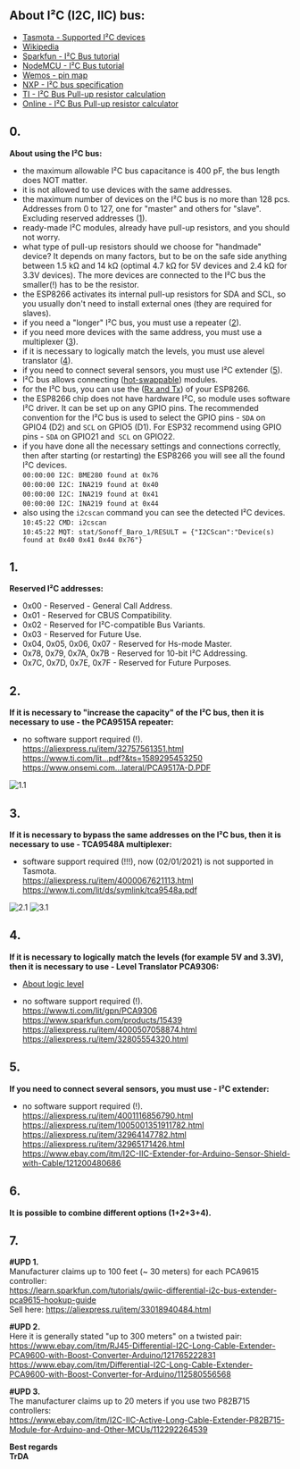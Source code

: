 ## About I²C (I2C, IIC) bus:
- [Tasmota - Supported I²C devices](https://tasmota.github.io/docs/I2CDevices/#supported-i2c-devices)
- [Wikipedia](https://en.wikipedia.org/wiki/I%C2%B2C)  
- [Sparkfun - I²C Bus tutorial](https://learn.sparkfun.com/tutorials/i2c)  
- [NodeMCU - I²C Bus tutorial](https://nodemcu.readthedocs.io/en/release/modules/i2c/)  
- [Wemos - pin map](https://nodemcu.readthedocs.io/en/release/modules/i2c/)
- [NXP - I²C bus specification](https://www.nxp.com/docs/en/user-guide/UM10204.pdf)
- [TI - I²C Bus Pull-up resistor calculation](https://www.ti.com/lit/an/slva689/slva689.pdf)
- [Online - I²C Bus Pull-up resistor calculator](https://atman-iot.com/blog/i2c-pull-up-calculator/)

## 0. 
**About using the I²C bus:**
- the maximum allowable I²C bus capacitance is 400 pF, the bus length does NOT matter.
- it is not allowed to use devices with the same addresses.
- the maximum number of devices on the I²C bus is no more than 128 pcs. Addresses from 0 to 127, one for "master" and others for "slave". Excluding reserved addresses ([1](https://github.com/TrDA-hab/Projects/blob/master/I2C%20bus/README.md#1)).
- ready-made I²C modules, already have pull-up resistors, and you should not worry.
- what type of pull-up resistors should we choose for "handmade" device? It depends on many factors, but to be on the safe side anything between 1.5 kΩ and 14 kΩ (optimal 4.7 kΩ for 5V devices and 2.4 kΩ for 3.3V devices). The more devices are connected to the I²C bus the smaller(!) has to be the resistor.
- the ESP8266 activates its internal pull-up resistors for SDA and SCL, so you usually don't need to install external ones (they are required for slaves).
- if you need a "longer" I²C bus, you must use a repeater ([2](https://github.com/TrDA-hab/Projects/blob/master/I2C%20bus/README.md#2)).  
- if you need more devices with the same address, you must use a multiplexer ([3](https://github.com/TrDA-hab/Projects/blob/master/I2C%20bus/README.md#3)).  
- if it is necessary to logically match the levels, you must use alevel translator ([4](https://github.com/TrDA-hab/Projects/blob/master/I2C%20bus/README.md#4)).
- if you need to connect several sensors, you must use I²C extender ([5](https://github.com/TrDA-hab/Projects/blob/master/I2C%20bus/README.md#5)).
- I²C bus allows connecting ([hot-swappable](https://www.ti.com/lit/an/scpa058/scpa058.pdf)) modules.
- for the I²C bus, you can use the ([Rx and Tx](https://tasmota.github.io/docs/devices/Sonoff-Basic-and-BME280/#connect-bme280-to-sonoff-basic-based-on-the-gpio-locations)) of your ESP8266. 
- the ESP8266 chip does not have hardware I²C, so module uses software I²C driver. It can be set up on any GPIO pins. The recommended convention for the I²C bus is used to select the GPIO pins - `SDA` on GPIO4 (D2) and  `SCL` on GPIO5 (D1). For ESP32 recommend using GPIO pins - `SDA` on GPIO21 and` SCL` on GPIO22.
- if you have done all the necessary settings and connections correctly, then after starting (or restarting) the ESP8266 you will see all the found I²C devices.   
  `00:00:00 I2C: BME280 found at 0x76`  
  `00:00:00 I2C: INA219 found at 0x40`  
  `00:00:00 I2C: INA219 found at 0x41`  
  `00:00:00 I2C: INA219 found at 0x44`    
- also using the `i2cscan` command you can see the detected I²C devices.   
  `10:45:22 CMD: i2cscan`  
  `10:45:22 MQT: stat/Sonoff_Baro_1/RESULT = {"I2CScan":"Device(s) found at 0x40 0x41 0x44 0x76"}`  

## 1. 
**Reserved I²C addresses:**  
- 0x00 - Reserved - General Call Address.  
- 0x01 - Reserved for CBUS Compatibility.  
- 0x02 - Reserved for I²C-compatible Bus Variants.  
- 0x03 - Reserved for Future Use.  
- 0x04, 0x05, 0x06, 0x07 - Reserved for Hs-mode Master.  
- 0x78, 0x79, 0x7A, 0x7B - Reserved for 10-bit I²C Addressing.  
- 0x7C, 0x7D, 0x7E, 0x7F - Reserved for Future Purposes.  

## 2. 
**If it is necessary to "increase the capacity" of the I²C bus, then it is necessary to use - the PCA9515A repeater:**
- no software support required (!).   
https://aliexpress.ru/item/32757561351.html   
https://www.ti.com/lit...pdf?&ts=1589295453250   
https://www.onsemi.com...lateral/PCA9517A-D.PDF  

![1.1](https://raw.githubusercontent.com/TrDA-hab/Projects/master/I2C%20bus/I2C%201.1%20.jpg) 

## 3. 
**If it is necessary to bypass the same addresses on the I²C bus, then it is necessary to use - TCA9548A multiplexer:**
- software support required (!!!), now (02/01/2021) is not supported in Tasmota.   
https://aliexpress.ru/item/4000067621113.html   
https://www.ti.com/lit/ds/symlink/tca9548a.pdf 

![2.1](https://raw.githubusercontent.com/TrDA-hab/Projects/master/I2C%20bus/I2C%202.1%20.jpg)
![3.1](https://raw.githubusercontent.com/TrDA-hab/Projects/master/I2C%20bus/I2C%203.1%20.jpg)  

## 4. 
**If it is necessary to logically match the levels (for example 5V and 3.3V), then it is necessary to use - Level Translator PCA9306:**
- [About logic level](https://learn.sparkfun.com/tutorials/logic-levels)   

- no software support required (!).   
https://www.ti.com/lit/gpn/PCA9306  
https://www.sparkfun.com/products/15439  
https://aliexpress.ru/item/4000507058874.html  
https://aliexpress.ru/item/32805554320.html  

## 5. 
**If you need to connect several sensors, you must use - I²C extender:**
- no software support required (!).  
https://aliexpress.ru/item/4001116856790.html   
https://aliexpress.ru/item/1005001351911782.html   
https://aliexpress.ru/item/32964147782.html   
https://aliexpress.ru/item/32965171426.html   
https://www.ebay.com/itm/I2C-IIC-Extender-for-Arduino-Sensor-Shield-with-Cable/121200480686     

## 6. 
**It is possible to combine different options (1+2+3+4).**  

## 7. 

**#UPD 1.**   
Manufacturer claims up to 100 feet (~ 30 meters) for each PCA9615 controller:   
https://learn.sparkfun.com/tutorials/qwiic-differential-i2c-bus-extender-pca9615-hookup-guide   
Sell here:
https://aliexpress.ru/item/33018940484.html

**#UPD 2.**    
Here it is generally stated "up to 300 meters" on a twisted pair:   
https://www.ebay.com/itm/RJ45-Differential-I2C-Long-Cable-Extender-PCA9600-with-Boost-Converter-Arduino/121765222831    
https://www.ebay.com/itm/Differential-I2C-Long-Cable-Extender-PCA9600-with-Boost-Converter-for-Arduino/112580556568     

**#UPD 3.**   
The manufacturer claims up to 20 meters if you use two P82B715 controllers:   
https://www.ebay.com/itm/I2C-IIC-Active-Long-Cable-Extender-P82B715-Module-for-Arduino-and-Other-MCUs/112292264539   

**Best regards   
TrDA**

